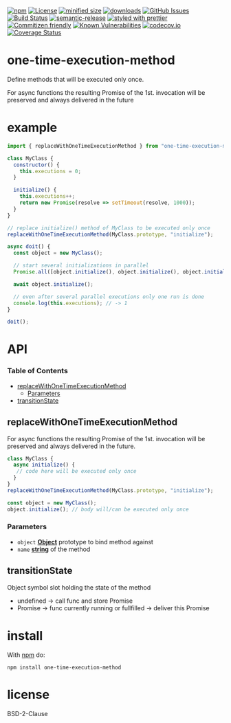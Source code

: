 [![npm](https://img.shields.io/npm/v/one-time-execution-method.svg)](https://www.npmjs.com/package/one-time-execution-method)
[![License](https://img.shields.io/badge/License-BSD%203--Clause-blue.svg)](https://opensource.org/licenses/BSD-3-Clause)
[![minified size](https://badgen.net/bundlephobia/min/one-time-execution-method)](https://bundlephobia.com/result?p=one-time-execution-method)
[![downloads](http://img.shields.io/npm/dm/one-time-execution-method.svg?style=flat-square)](https://npmjs.org/package/one-time-execution-method)
[![GitHub Issues](https://img.shields.io/github/issues/arlac77/one-time-execution-method.svg?style=flat-square)](https://github.com/arlac77/one-time-execution-method/issues)
[![Build Status](https://travis-ci.com/arlac77/one-time-execution-method.svg?branch=master)](https://travis-ci.com/arlac77/one-time-execution-method)
[![semantic-release](https://img.shields.io/badge/%20%20%F0%9F%93%A6%F0%9F%9A%80-semantic--release-e10079.svg)](https://github.com/arlac77/one-time-execution-method.git)
[![styled with prettier](https://img.shields.io/badge/styled_with-prettier-ff69b4.svg)](https://github.com/prettier/prettier)
[![Commitizen friendly](https://img.shields.io/badge/commitizen-friendly-brightgreen.svg)](http://commitizen.github.io/cz-cli/)
[![Known Vulnerabilities](https://snyk.io/test/github/arlac77/one-time-execution-method/badge.svg)](https://snyk.io/test/github/arlac77/one-time-execution-method)
[![codecov.io](http://codecov.io/github/arlac77/one-time-execution-method/coverage.svg?branch=master)](http://codecov.io/github/arlac77/one-time-execution-method?branch=master)
[![Coverage Status](https://coveralls.io/repos/arlac77/one-time-execution-method/badge.svg)](https://coveralls.io/r/arlac77/one-time-execution-method)

# one-time-execution-method

Define methods that will be executed only once.

For async functions the resulting Promise of the 1st. invocation will be preserved and always delivered in the future

# example

<!-- skip-example -->

```javascript
import { replaceWithOneTimeExecutionMethod } from "one-time-execution-method";

class MyClass {
  constructor() {
    this.executions = 0;
  }

  initialize() {
    this.executions++;
    return new Promise(resolve => setTimeout(resolve, 1000));
  }
}

// replace initialize() method of MyClass to be executed only once
replaceWithOneTimeExecutionMethod(MyClass.prototype, "initialize");

async doit() {
  const object = new MyClass();

  // start several initializations in parallel
  Promise.all([object.initialize(), object.initialize(), object.initialize()]);

  await object.initialize();

  // even after several parallel executions only one run is done
  console.log(this.executions); // -> 1
}

doit();
```

# API

<!-- Generated by documentation.js. Update this documentation by updating the source code. -->

### Table of Contents

-   [replaceWithOneTimeExecutionMethod](#replacewithonetimeexecutionmethod)
    -   [Parameters](#parameters)
-   [transitionState](#transitionstate)

## replaceWithOneTimeExecutionMethod

For async functions the resulting Promise of the 1st. invocation
will be preserved and always delivered in the future.

```js
class MyClass {
  async initialize() {
   // code here will be executed only once
  }
}
replaceWithOneTimeExecutionMethod(MyClass.prototype, "initialize");

const object = new MyClass();
object.initialize(); // body will/can be executed only once
```

### Parameters

-   `object` **[Object](https://developer.mozilla.org/docs/Web/JavaScript/Reference/Global_Objects/Object)** prototype to bind method against
-   `name` **[string](https://developer.mozilla.org/docs/Web/JavaScript/Reference/Global_Objects/String)** of the method

## transitionState

Object symbol slot holding the state of the method

-   undefined -> call func and store Promise
-   Promise   -> func currently running or fullfilled -> deliver this Promise

# install

With [npm](http://npmjs.org) do:

```shell
npm install one-time-execution-method
```

# license

BSD-2-Clause
